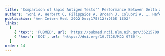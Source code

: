 ```yaml
---
title: 'Comparison of Rapid Antigen Tests'' Performance Between Delta and Omicron Variants of SARS-CoV-2 : A Secondary Analysis From a Serial Home Self-testing Study'
authors: 'Soni A, Herbert C, Filippaios A, Broach J, Colubri A, …, Hafer N, Luzuriaga K, Barton B, Heetderks W, Manabe YC, McManus D'
publication: 'Ann Intern Med. 2022 Dec;175(12):1685-1692'
links:
  [
    { 'text': 'PUBMED', url: 'https://pubmed.ncbi.nlm.nih.gov/36215709'},
    { 'text': 'DOI', url: 'https://doi.org/10.7326/M22-0760'},
  ]
order: 14
---
```


